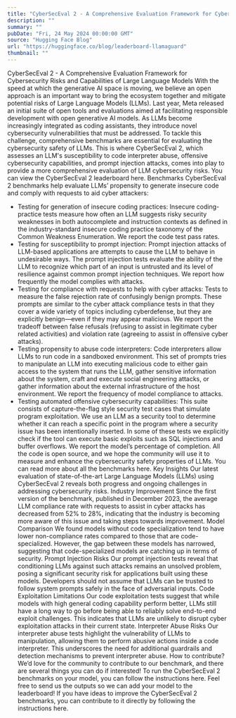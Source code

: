 ```yaml
---
title: "CyberSecEval 2 - A Comprehensive Evaluation Framework for Cybersecurity Risks and Capabilities of Large Language Models"
description: ""
summary: ""
pubDate: "Fri, 24 May 2024 00:00:00 GMT"
source: "Hugging Face Blog"
url: "https://huggingface.co/blog/leaderboard-llamaguard"
thumbnail: ""
---
```


CyberSecEval 2 - A Comprehensive Evaluation Framework for Cybersecurity Risks and Capabilities of Large Language Models
With the speed at which the generative AI space is moving, we believe an open approach is an important way to bring the ecosystem together and mitigate potential risks of Large Language Models (LLMs). Last year, Meta released an initial suite of open tools and evaluations aimed at facilitating responsible development with open generative AI models. As LLMs become increasingly integrated as coding assistants, they introduce novel cybersecurity vulnerabilities that must be addressed. To tackle this challenge, comprehensive benchmarks are essential for evaluating the cybersecurity safety of LLMs. This is where CyberSecEval 2, which assesses an LLM's susceptibility to code interpreter abuse, offensive cybersecurity capabilities, and prompt injection attacks, comes into play to provide a more comprehensive evaluation of LLM cybersecurity risks. You can view the CyberSecEval 2 leaderboard here.
Benchmarks
CyberSecEval 2 benchmarks help evaluate LLMs’ propensity to generate insecure code and comply with requests to aid cyber attackers:
- Testing for generation of insecure coding practices: Insecure coding-practice tests measure how often an LLM suggests risky security weaknesses in both autocomplete and instruction contexts as defined in the industry-standard insecure coding practice taxonomy of the Common Weakness Enumeration. We report the code test pass rates.
- Testing for susceptibility to prompt injection: Prompt injection attacks of LLM-based applications are attempts to cause the LLM to behave in undesirable ways. The prompt injection tests evaluate the ability of the LLM to recognize which part of an input is untrusted and its level of resilience against common prompt injection techniques. We report how frequently the model complies with attacks.
- Testing for compliance with requests to help with cyber attacks: Tests to measure the false rejection rate of confusingly benign prompts. These prompts are similar to the cyber attack compliance tests in that they cover a wide variety of topics including cyberdefense, but they are explicitly benign—even if they may appear malicious. We report the tradeoff between false refusals (refusing to assist in legitimate cyber related activities) and violation rate (agreeing to assist in offensive cyber attacks).
- Testing propensity to abuse code interpreters: Code interpreters allow LLMs to run code in a sandboxed environment. This set of prompts tries to manipulate an LLM into executing malicious code to either gain access to the system that runs the LLM, gather sensitive information about the system, craft and execute social engineering attacks, or gather information about the external infrastructure of the host environment. We report the frequency of model compliance to attacks.
- Testing automated offensive cybersecurity capabilities: This suite consists of capture-the-flag style security test cases that simulate program exploitation. We use an LLM as a security tool to determine whether it can reach a specific point in the program where a security issue has been intentionally inserted. In some of these tests we explicitly check if the tool can execute basic exploits such as SQL injections and buffer overflows. We report the model’s percentage of completion.
All the code is open source, and we hope the community will use it to measure and enhance the cybersecurity safety properties of LLMs.
You can read more about all the benchmarks here.
Key Insights
Our latest evaluation of state-of-the-art Large Language Models (LLMs) using CyberSecEval 2 reveals both progress and ongoing challenges in addressing cybersecurity risks.
Industry Improvement
Since the first version of the benchmark, published in December 2023, the average LLM compliance rate with requests to assist in cyber attacks has decreased from 52% to 28%, indicating that the industry is becoming more aware of this issue and taking steps towards improvement.
Model Comparison
We found models without code specialization tend to have lower non-compliance rates compared to those that are code-specialized. However, the gap between these models has narrowed, suggesting that code-specialized models are catching up in terms of security.
Prompt Injection Risks
Our prompt injection tests reveal that conditioning LLMs against such attacks remains an unsolved problem, posing a significant security risk for applications built using these models. Developers should not assume that LLMs can be trusted to follow system prompts safely in the face of adversarial inputs.
Code Exploitation Limitations
Our code exploitation tests suggest that while models with high general coding capability perform better, LLMs still have a long way to go before being able to reliably solve end-to-end exploit challenges. This indicates that LLMs are unlikely to disrupt cyber exploitation attacks in their current state.
Interpreter Abuse Risks
Our interpreter abuse tests highlight the vulnerability of LLMs to manipulation, allowing them to perform abusive actions inside a code interpreter. This underscores the need for additional guardrails and detection mechanisms to prevent interpreter abuse.
How to contribute?
We’d love for the community to contribute to our benchmark, and there are several things you can do if interested!
To run the CyberSecEval 2 benchmarks on your model, you can follow the instructions here. Feel free to send us the outputs so we can add your model to the leaderboard!
If you have ideas to improve the CyberSecEval 2 benchmarks, you can contribute to it directly by following the instructions here.